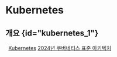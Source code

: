  # Kubernetes

## 개요 {id="kubernetes_1"}

<img src="k8s_world.png" alt=""/>
<img src="k8s_ecosystem.png" alt=""/>

<seealso>
    <category ref="official">
        <a href="https://kubernetes.io/ko/docs/concepts/overview/what-is-kubernetes/">Kubernetes</a>
    </category>
    <category ref="reference">
        <a href="https://yozm.wishket.com/magazine/detail/2371/">2024년 쿠버네티스 표준 아키텍처</a>
    </category>
</seealso>



